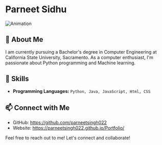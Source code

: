 <!--### Hi there 👋
-->
<!--
**parneetsingh022/parneetsingh022** is a ✨ _special_ ✨ repository because its `README.md` (this file) appears on your GitHub profile.

Here are some ideas to get you started:

- 🔭 I’m currently working on ...
- 🌱 I’m currently learning ...
- 👯 I’m looking to collaborate on ...
- 🤔 I’m looking for help with ...
- 💬 Ask me about ...
- 📫 How to reach me: ...
- 😄 Pronouns: ...
- ⚡ Fun fact: ...
-->
# Parneet Sidhu

![Animation](https://storage.googleapis.com/duckly-blog/2021/09/how-to-start.gif)

## 👋 About Me

I am currently pursuing a Bachelor's degree in Computer Engineering at California State University, Sacramento.
As a computer enthusiast, I'm passionate about Python programming and Machine learning.

## 🚀 Skills

- **Programming Languages:** ```Python, Java, JavaScript, Html, CSS```

<!--## 💼 Projects

### [Project Name]

- **Description:** Brief description of the project
- **Repository:** [Link to the repository]

### [Project Name]

- **Description:** Brief description of the project
- **Repository:** [Link to the repository]-->

## 📫 Connect with Me

- GitHub: https://github.com/parneetsingh022
- Website: https://parneetsingh022.github.io/Portfolio/

Feel free to reach out to me! Let's connect and collaborate!
